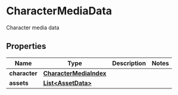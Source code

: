 

# CharacterMediaData

Character media data

## Properties

Name | Type | Description | Notes
------------ | ------------- | ------------- | -------------
**character** | [**CharacterMediaIndex**](CharacterMediaIndex.md) |  | 
**assets** | [**List&lt;AssetData&gt;**](AssetData.md) |  | 



